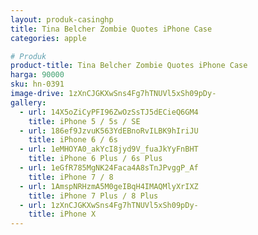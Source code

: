 ```yaml
---
layout: produk-casinghp
title: Tina Belcher Zombie Quotes iPhone Case
categories: apple

# Produk
product-title: Tina Belcher Zombie Quotes iPhone Case
harga: 90000
sku: hn-0391
image-drive: 1zXnCJGKXwSns4Fg7hTNUVl5xSh09pDy-
gallery:
  - url: 14X5oZiCyPFI96ZwOzSsTJ5dECieQ6GM4
    title: iPhone 5 / 5s / SE
  - url: 186ef9JzvuK563YdEBnoRvILBK9hIriJU
    title: iPhone 6 / 6s
  - url: 1eMHOYA0_akYcI8jyd9V_fuaJkYyFnBHT
    title: iPhone 6 Plus / 6s Plus
  - url: 1eGfR785MgNK24Faca4A8sTnJPvggP_Af
    title: iPhone 7 / 8
  - url: 1AmspNRHzmA5M0geIBqH4IMAQMlyXrIXZ
    title: iPhone 7 Plus / 8 Plus
  - url: 1zXnCJGKXwSns4Fg7hTNUVl5xSh09pDy-
    title: iPhone X
---
```

